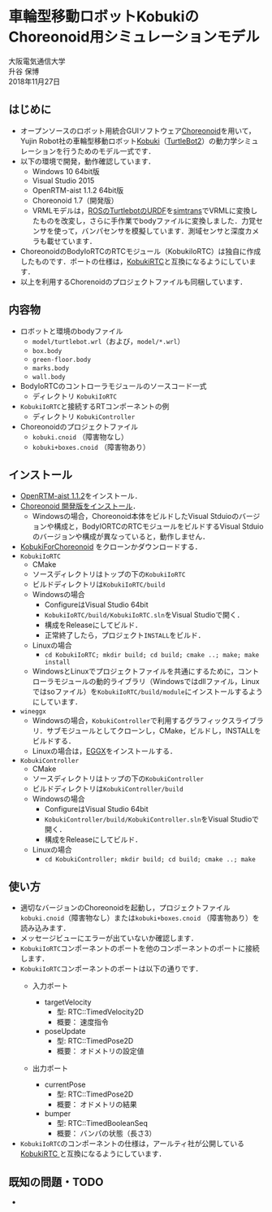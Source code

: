 # 車輪型移動ロボットKobukiのChoreonoid用シミュレーションモデル

大阪電気通信大学  
升谷 保博  
2018年11月27日

## はじめに

- オープンソースのロボット用統合GUIソフトウェア[Choreonoid](http://choreonoid.org/ja/)を用いて，Yujin Robot社の車輪型移動ロボット[Kobuki](http://kobuki.yujinrobot.com/)（[TurtleBot2](http://www.turtlebot.com/turtlebot2/)）の動力学シミュレーションを行うためのモデル一式です．
- 以下の環境で開発，動作確認しています．
  - Windows 10 64bit版
  - Visual Studio 2015
  - OpenRTM-aist 1.1.2 64bit版
  - Choreonoid 1.7（開発版）
  - VRMLモデルは，[ROSのTurtlebotのURDF](http://wiki.ros.org/turtlebot_description)を[simtrans](http://fkanehiro.github.io/simtrans/html-ja/index.html)でVRMLに変換したものを改変し，さらに手作業でbodyファイルに変換しました．力覚センサを使って，バンパセンサを模擬しています．測域センサと深度カメラも載せています．
- ChoreonoidのBodyIoRTCのRTCモジュール（KobukiIoRTC）は独自に作成したものです．ポートの仕様は，[KobukiRTC](https://github.com/rt-net/kobuki_rtc)と互換になるようにしています．
- 以上を利用するChorenoidのプロジェクトファイルも同梱しています．

## 内容物

- ロボットと環境のbodyファイル
  - `model/turtlebot.wrl`（および，`model/*.wrl`）
  - `box.body`
  - `green-floor.body`
  - `marks.body`
  - `wall.body`
- BodyIoRTCのコントローラモジュールのソースコード一式
  - ディレクトリ `KobukiIoRTC`
- `KobukiIoRTC`と接続するRTコンポーネントの例
  - ディレクトリ `KobukiController`
- Choreonoidのプロジェクトファイル
  - `kobuki.cnoid` （障害物なし）
  - `kobuki+boxes.cnoid` （障害物あり）

## インストール

- [OpenRTM-aist 1.1.2](http://www.openrtm.org/openrtm/ja/node/6034)をインストール．
- [Choreonoid 開発版をインストール](http://choreonoid.org/ja/manuals/1.5/install/install.html)．
  - Windowsの場合，Choreonoid本体をビルドしたVisual Stduioのバージョンや構成と，BodyIORTCのRTCモジュールをビルドするVisual Stduioのバージョンや構成が異なっていると，動作しません．
- [KobukiForChoreonoid](https://github.com/MasutaniLab/KobukiForChoreonoid)
をクローンかダウンロードする．
- `KobukiIoRTC`
  - CMake
  - ソースディレクトリはトップの下の`KobukiIoRTC`
  - ビルドディレクトリは`KobukiIoRTC/build`
  - Windowsの場合
    - ConfigureはVisual Studio 64bit
    - `KobukiIoRTC/build/KobukiIoRTC.sln`をVisual Studioで開く．
    - 構成をReleaseにしてビルド．
    - 正常終了したら，プロジェクト`INSTALL`をビルド．
  - Linuxの場合
    - `cd KobukiIoRTC; mkdir build; cd build; cmake ..; make; make install`
  - WindowsとLinuxでプロジェクトファイルを共通にするために，コントローラモジュールの動的ライブラリ（Windowsではdllファイル，Linuxではsoファイル）を`KobukiIoRTC/build/module`にインストールするようにしています．
- `wineggx`
  - Windowsの場合，`KobukiController`で利用するグラフィックスライブラリ．サブモジュールとしてクローンし，CMake，ビルドし，INSTALLをビルドする．
  - Linuxの場合は，[EGGX](https://www.ir.isas.jaxa.jp/~cyamauch/eggx_procall/index.ja.html)をインストールする．
- `KobukiController`
  - CMake
  - ソースディレクトリはトップの下の`KobukiController`
  - ビルドディレクトリは`KobukiController/build`
  - Windowsの場合
    - ConfigureはVisual Studio 64bit
    - `KobukiController/build/KobukiController.sln`をVisual Studioで開く．
    - 構成をReleaseにしてビルド．
  - Linuxの場合
    - `cd KobukiController; mkdir build; cd build; cmake ..; make`

## 使い方

- 適切なバージョンのChoreonoidを起動し，プロジェクトファイル`kobuki.cnoid`（障害物なし）または`kobuki+boxes.cnoid` （障害物あり）を読み込みます．
- メッセージビューにエラーが出ていないか確認します．
- `KobukiIoRTC`コンポーネントのポートを他のコンポーネントのポートに接続します．
- `KobukiIoRTC`コンポーネントのポートは以下の通りです．
  - 入力ポート
    - targetVelocity
      - 型: RTC::TimedVelocity2D
      - 概要： 速度指令
    - poseUpdate
      - 型: RTC::TimedPose2D
      - 概要： オドメトリの設定値

  - 出力ポート
    - currentPose
      - 型: RTC::TimedPose2D
      - 概要： オドメトリの結果
    - bumper
      - 型: RTC::TimedBooleanSeq
      - 概要： バンパの状態（長さ3）
- `KobukiIoRTC`のコンポーネントの仕様は，アールティ社が公開している[KobukiRTC
](https://github.com/rt-net/kobuki_rtc)と互換になるようにしています．

## 既知の問題・TODO

- 
